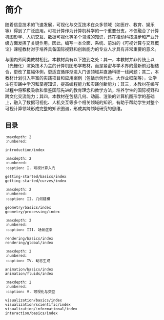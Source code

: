 # 简介

随着信息技术的飞速发展，可视化与交互技术在众多领域（如医疗、教育、娱乐等）得到了广泛应用。可视计算作为计算机科学的一个重要分支，不仅融合了计算机图形学、人机交互、数据可视化等多个领域的知识，还在推动科技进步和产业升级方面发挥了关键作用。因此，编写一本全面、系统、前沿的《可视计算与交互概论》课程教材对于培养具备国际视野和创新能力的专业人才具有非常重要的意义。

与国内外同类教材相比，本教材具有以下独到之处：其一，本教材并非传统上以（光栅化）渲染技术为主的计算机图形学教材，而是紧密与学术界的最新前沿相结合，更改了篇幅体例，更适宜循序渐进入门该领域并直通科研一线问题；其二，本教材计划引入丰富的实践项目和应用案例（包括示例代码、大作业框架等），让学生在实践中学习和掌握知识，提高编程能力和实践创新能力；其三，本教材在编写过程中将积极吸收和借鉴国际先进的教育理念和教学方法，培养学生的国际视野和跨文化交流能力；其四，本教材在包括几何、动画、渲染的计算机图形学的基础上，融入了数据可视化、人机交互等多个相关领域的知识，有助于帮助学生对整个可视计算领域形成完整的知识图谱，形成其跨领域研究的思维。

## 目录

```{toctree}
:maxdepth: 2
:numbered:

introduction/index
```

```{toctree}
:maxdepth: 2
:numbered:
:caption: I. 可视计算入门

getting-started/basics/index
getting-started/curves/index
```

```{toctree}
:maxdepth: 2
:numbered:
:caption: II. 几何建模

geometry/basics/index
geometry/processing/index
```

```{toctree}
:maxdepth: 2
:numbered:
:caption: III. 场景渲染

rendering/basics/index
rendering/global/index
```

```{toctree}
:maxdepth: 2
:numbered:
:caption: IV. 动态生成

animation/basics/index
animation/fluids/index
```

```{toctree}
:maxdepth: 2
:numbered:
:caption: V. 可视化与交互

visualization/basics/index
visualization/scientific/index
visualization/informational/index
interaction/basics/index
```